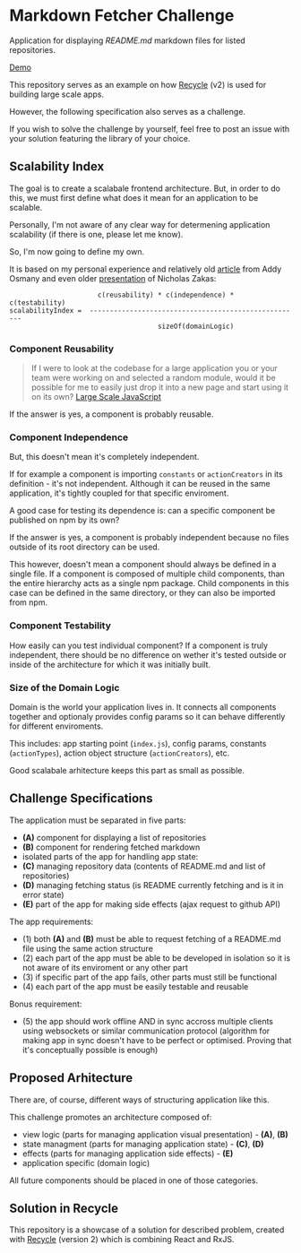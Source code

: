 # Markdown Fetcher Challenge
Application for displaying *README.md* markdown files for listed repositories.

[Demo](https://domagojk.github.io/recycle-markdown-fetcher)

This repository serves as an example on how [Recycle](https://recycle.js.org) (v2)
is used for building large scale apps.

However, the following specification also serves as a challenge.

If you wish to solve the challenge by yourself, feel free to post an issue with your solution featuring the library of your choice.

## Scalability Index
The goal is to create a scalabale frontend architecture.
But, in order to do this, we must first define what does it mean for an application to be scalable.

Personally, I'm not aware of any clear way for determening application scalability (if there is one, please let me know).

So, I'm now going to define my own. 

It is based on my personal experience and relatively old [article](https://addyosmani.com/largescalejavascript) from Addy Osmany and even older [presentation](https://www.youtube.com/watch?v=b5pFv9NB9fs) of Nicholas Zakas:

```
                      c(reusability) * c(independence) * c(testability)
scalabilityIndex =  -----------------------------------------------------
                                     sizeOf(domainLogic)

```

### Component Reusability
> If I were to look at the codebase for a large application you or your team were working on and selected a random module, would it be possible for me to easily just drop it into a new page and start using it on its own? [Large Scale JavaScript](https://addyosmani.com/largescalejavascript)

If the answer is yes, a component is probably reusable.

### Component Independence
But, this doesn't mean it's completely independent.

If for example a component is importing `constants` or `actionCreators` in its definition - it's not independent.
Although it can be reused in the same application, it's tightly coupled for that specific enviroment.

A good case for testing its dependence is: can a specific component be published on npm by its own? 

If the answer is yes, a component is probably independent because no files outside of its root directory can be used.

This however, doesn't mean a component should always be defined in a single file.
If a component is composed of multiple child components, 
than the entire hierarchy acts as a single npm package.
Child components in this case can be defined in the same directory, or they can also be imported from npm.

### Component Testability
How easily can you test individual component?
If a component is truly independent, there should be no difference on wether it's tested outside or inside of the architecture for which it was initially built.

### Size of the Domain Logic
Domain is the world your application lives in.
It connects all components together and optionaly provides config params so it can behave differently for different enviroments.

This includes: app starting point (`index.js`), config params, constants (`actionTypes`), action object structure (`actionCreators`), etc.

Good scalabale arhitecture keeps this part as small as possible.

## Challenge Specifications
The application must be separated in five parts:
- **(A)** component for displaying a list of repositories
- **(B)** component for rendering fetched markdown
- isolated parts of the app for handling app state:
 - **(C)** managing repository data (contents of README.md and list of repositories)
 - **(D)** managing fetching status (is README currently fetching and is it in error state)
- **(E)** part of the app for making side effects (ajax request to github API)

The app requirements:
- (1) both **(A)** and **(B)** must be able to request fetching of a README.md file using the same action structure
- (2) each part of the app must be able to be developed in isolation so it is not aware of its enviroment or any other part 
- (3) if specific part of the app fails, other parts must still be functional
- (4) each part of the app must be easily testable and reusable

Bonus requirement:
- (5) the app should work offline AND in sync accross multiple clients using websockets or similar communication protocol
  (algorithm for making app in sync doesn't have to be perfect or optimised. Proving that it's conceptually possible is enough)

## Proposed Arhitecture
There are, of course, different ways of structuring application like this.

This challenge promotes an architecture composed of:
 - view logic (parts for managing application visual presentation) - **(A)**, **(B)**
 - state managment (parts for managing application state) - **(C)**, **(D)**
 - effects (parts for managing application side effects) - **(E)**
 - application specific (domain logic)

All future components should be placed in one of those categories.

## Solution in Recycle
This repository is a showcase of a solution for described problem,
created with [Recycle](https://recycle.js.org) (version 2) which is combining React and RxJS.

